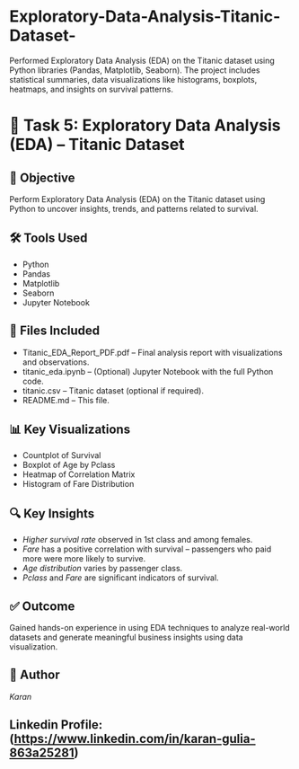 # Exploratory-Data-Analysis-Titanic-Dataset-
Performed Exploratory Data Analysis (EDA) on the Titanic dataset using Python libraries (Pandas, Matplotlib, Seaborn). The project includes statistical summaries, data visualizations like histograms, boxplots, heatmaps, and insights on survival patterns.
# 🚢 Task 5: Exploratory Data Analysis (EDA) – Titanic Dataset

## 📌 Objective
Perform Exploratory Data Analysis (EDA) on the Titanic dataset using Python to uncover insights, trends, and patterns related to survival.

## 🛠 Tools Used
- Python
- Pandas
- Matplotlib
- Seaborn
- Jupyter Notebook

## 📁 Files Included
- Titanic_EDA_Report_PDF.pdf – Final analysis report with visualizations and observations.
- titanic_eda.ipynb – (Optional) Jupyter Notebook with the full Python code.
- titanic.csv – Titanic dataset (optional if required).
- README.md – This file.

## 📊 Key Visualizations
- Countplot of Survival
- Boxplot of Age by Pclass
- Heatmap of Correlation Matrix
- Histogram of Fare Distribution

## 🔍 Key Insights
- *Higher survival rate* observed in 1st class and among females.
- *Fare* has a positive correlation with survival – passengers who paid more were more likely to survive.
- *Age distribution* varies by passenger class.
- *Pclass* and *Fare* are significant indicators of survival.

## ✅ Outcome
Gained hands-on experience in using EDA techniques to analyze real-world datasets and generate meaningful business insights using data visualization.

## 💼 Author
*Karan*

## Linkedin Profile:(https://www.linkedin.com/in/karan-gulia-863a25281)
